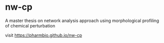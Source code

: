 # nw-cp
A master thesis on network analysis approach using morphological profiling of chemical perturbation

visit https://pharmbio.github.io/nw-cp
